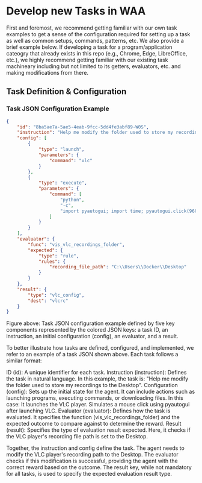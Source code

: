 # Develop new Tasks in WAA

First and foremost, we recommend getting familiar with our own task examples to get a sense of the configuration required for setting up a task as well as common setups, commands, patterns, etc. We also provide a brief example below. If developing a task for a program/application cateogry that already exists in this repo (e.g., Chrome, Edge, LibreOffice, etc.), we highly recommend getting familiar with our existing task machineary including but not limited to its getters, evaluators, etc. and making modifications from there.

## Task Definition & Configuration  

### Task JSON Configuration Example  
  
```json  
{  
    "id": "8ba5ae7a-5ae5-4eab-9fcc-5dd4fe3abf89-W0S",  
    "instruction": "Help me modify the folder used to store my recordings to the Desktop",  
    "config": [  
        {  
            "type": "launch",  
            "parameters": {  
                "command": "vlc"  
            }  
        },  
        {  
            "type": "execute",  
            "parameters": {  
                "command": [  
                    "python",  
                    "-c",  
                    "import pyautogui; import time; pyautogui.click(960, 540); time.sleep(0.5);"  
                ]  
            }  
        }  
    ],  
    "evaluator": {  
        "func": "vis_vlc_recordings_folder",  
        "expected": {  
            "type": "rule",  
            "rules": {  
                "recording_file_path": "C:\\Users\\Docker\\Desktop"  
            }  
        }  
    },  
    "result": {  
        "type": "vlc_config",  
        "dest": "vlcrc"  
    }  
}
```
 
Figure above: Task JSON configuration example defined by five key components represented by the colored JSON keys: a task ID, an instruction, an initial configuration (config), an evaluator, and a result.

To better illustrate how tasks are defined, configured, and implemented, we refer to an example of a task JSON shown above. Each task follows a similar format:

ID (id): A unique identifier for each task.
Instruction (instruction): Defines the task in natural language. In this example, the task is: "Help me modify the folder used to store my recordings to the Desktop".
Configuration (config): Sets up the initial state for the agent. It can include actions such as launching programs, executing commands, or downloading files. In this case:
It launches the VLC player.
Simulates a mouse click using pyautogui after launching VLC.
Evaluator (evaluator): Defines how the task is evaluated. It specifies the function (vis_vlc_recordings_folder) and the expected outcome to compare against to determine the reward.
Result (result): Specifies the type of evaluation result expected. Here, it checks if the VLC player's recording file path is set to the Desktop.

Together, the instruction and config define the task. The agent needs to modify the VLC player's recording path to the Desktop. The evaluator checks if this modification is successful, providing the agent with the correct reward based on the outcome. The result key, while not mandatory for all tasks, is used to specify the expected evaluation result type.
